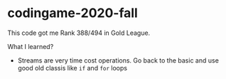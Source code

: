 # codingame-2020-fall

This code got me Rank 388/494 in Gold League.

What I learned?
- Streams are very time cost operations. Go back to the basic and use good old classis like `if` and `for` loops
